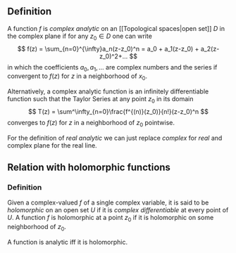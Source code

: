 ## Definition
A function $f$ is _complex analytic_ on an [[Topological spaces|open set]] $D$ in the complex plane if for any $z_0 \in D$ one can write
$$
f(z) = \sum_{n=0}^{\infty}a_n(z-z_0)^n = a_0 + a_1(z-z_0) + a_2(z-z_0)^2+...
$$
in which the coefficients $a_0, a_1, ...$  are complex numbers and the series if convergent to $f(z)$ for $z$ in a neighborhood of $x_0$.

Alternatively, a complex analytic function is an infinitely differentiable function such that the Taylor Series at any point $z_0$ in its domain
$$
T(z) = \sum^\infty_{n=0}\frac{f^{(n)}(z_0)}{n!}(z-z_0)^n
$$
converges to $f(z)$ for $z$ in a neighborhood of $z_0$ pointwise.

For the definition of _real analytic_ we can just replace _complex_ for _real_ and complex plane for the real line.


## Relation with holomorphic functions
### Definition
Given a complex-valued $f$ of a single complex variable, it is said to be _holomorphic_ on an open set $U$ if it is _complex differentiable_ at every point of $U$. A function $f$ is holomorphic at a point $z_0$ if it is holomorphic on some neighborhood of $z_0$.

A function is analytic iff it is holomorphic.
